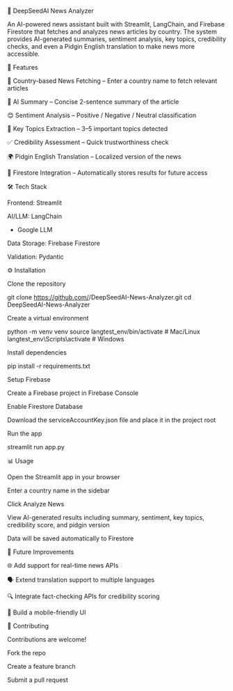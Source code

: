 📰 DeepSeedAI News Analyzer

An AI-powered news assistant built with Streamlit, LangChain, and Firebase Firestore that fetches and analyzes news articles by country. The system provides AI-generated summaries, sentiment analysis, key topics, credibility checks, and even a Pidgin English translation to make news more accessible.

🚀 Features

🔎 Country-based News Fetching – Enter a country name to fetch relevant articles

📝 AI Summary – Concise 2-sentence summary of the article

😊 Sentiment Analysis – Positive / Negative / Neutral classification

🔑 Key Topics Extraction – 3–5 important topics detected

✅ Credibility Assessment – Quick trustworthiness check

🌍 Pidgin English Translation – Localized version of the news

💾 Firestore Integration – Automatically stores results for future access

🛠️ Tech Stack

Frontend: Streamlit

AI/LLM: LangChain
 + Google LLM

Data Storage: Firebase Firestore

Validation: Pydantic


⚙️ Installation

Clone the repository

git clone https://github.com/<your-username>/DeepSeedAI-News-Analyzer.git
cd DeepSeedAI-News-Analyzer


Create a virtual environment

python -m venv venv
source langtest_env/bin/activate   # Mac/Linux
langtest_env\Scripts\activate      # Windows


Install dependencies

pip install -r requirements.txt


Setup Firebase

Create a Firebase project in Firebase Console

Enable Firestore Database

Download the serviceAccountKey.json file and place it in the project root

Run the app

streamlit run app.py

📊 Usage

Open the Streamlit app in your browser

Enter a country name in the sidebar

Click Analyze News

View AI-generated results including summary, sentiment, key topics, credibility score, and pidgin version

Data will be saved automatically to Firestore

🔮 Future Improvements

🌐 Add support for real-time news APIs

🗣️ Extend translation support to multiple languages

🔍 Integrate fact-checking APIs for credibility scoring

📱 Build a mobile-friendly UI

🤝 Contributing

Contributions are welcome!

Fork the repo

Create a feature branch

Submit a pull request